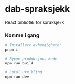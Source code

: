 # dab-spraksjekk

React bibliotek for språksjekk

### Komme i gang

```sh
# Installere avhengigheter
pnpm i

# Bygge produksjons kode
npm run build

# Lokal utvikling
npm run dev
```